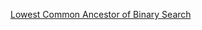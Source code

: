 [Lowest Common Ancestor of Binary Search](https://leetcode.com/problems/lowest-common-ancestor-of-a-binary-search-tree/description/)

